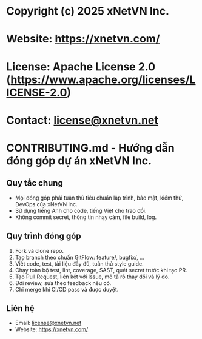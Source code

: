 # Copyright (c) 2025 xNetVN Inc.
# Website: https://xnetvn.com/
# License: Apache License 2.0 (https://www.apache.org/licenses/LICENSE-2.0)
# Contact: license@xnetvn.net
#
# CONTRIBUTING.md - Hướng dẫn đóng góp dự án xNetVN Inc.

## Quy tắc chung
- Mọi đóng góp phải tuân thủ tiêu chuẩn lập trình, bảo mật, kiểm thử, DevOps của xNetVN Inc.
- Sử dụng tiếng Anh cho code, tiếng Việt cho trao đổi.
- Không commit secret, thông tin nhạy cảm, file build, log.

## Quy trình đóng góp
1. Fork và clone repo.
2. Tạo branch theo chuẩn GitFlow: feature/<ten-tinh-nang>, bugfix/<mo-ta-loi>, ...
3. Viết code, test, tài liệu đầy đủ, tuân thủ style guide.
4. Chạy toàn bộ test, lint, coverage, SAST, quét secret trước khi tạo PR.
5. Tạo Pull Request, liên kết với Issue, mô tả rõ thay đổi và lý do.
6. Đợi review, sửa theo feedback nếu có.
7. Chỉ merge khi CI/CD pass và được duyệt.

## Liên hệ
- Email: license@xnetvn.net
- Website: https://xnetvn.com/
